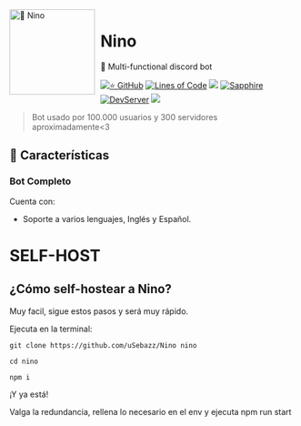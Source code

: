 <img width="150" height="150" align="left" style="float: left; margin: 0 10px 0 0;" alt="🌸 Nino" src="https://cdn.discordapp.com/avatars/887306474097881100/c44a6b17c041c81825dc8ebceae0e59f.webp?size=4096">
  
# Nino
🍂 Multi-functional discord bot

[![⭐ GitHub](https://img.shields.io/github/stars/uSebazz/Nino.svg?style=social&label=Stars&style=flat)](https://github.com/uSebazz/Nino/stargazers)
[![Lines of Code](https://sonarcloud.io/api/project_badges/measure?project=uSebazz_Nino&metric=ncloc)](https://sonarcloud.io/summary/new_code?id=uSebazz_Nino)
[![](https://img.shields.io/badge/discord.js-v13.6.0-blue.svg?logo=npm)](https://github.com/discordjs)
[![Sapphire](https://img.shields.io/npm/v/@sapphire/framework?color=crimson&logo=npm&style=flat-square)](https://www.npmjs.com/package/@sapphire/framework)
[![DevServer](https://discordapp.com/api/guilds/945033113673801799/widget.png?style=shield)](https://discord.gg/SbsFVV5dNG)
[![](https://img.shields.io/github/languages/top/uSebazz/Nino)]()
> Bot usado por 100.000 usuarios y 300 servidores aproximadamente<3

## 🌺 Características
  ### Bot Completo
  Cuenta con: 
 * Soporte a varios lenguajes, Inglés y Español.

# SELF-HOST
## ¿Cómo self-hostear a Nino?
Muy facil, sigue estos pasos y será muy rápido.

Ejecuta en la terminal:
```
git clone https://github.com/uSebazz/Nino nino
```

```
cd nino
```

```
npm i
```

¡Y ya está!

Valga la redundancia, rellena lo necesario en el env y ejecuta npm run start
